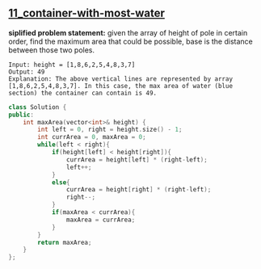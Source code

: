 
## [11_container-with-most-water](https://leetcode.com/problems/container-with-most-water/)

**siplified problem statement:**
given the array of height of pole in certain order, find the maximum area that could be possible, base is the distance between those two poles.

```
Input: height = [1,8,6,2,5,4,8,3,7]
Output: 49
Explanation: The above vertical lines are represented by array [1,8,6,2,5,4,8,3,7]. In this case, the max area of water (blue section) the container can contain is 49.
```


```cpp
class Solution {
public:
    int maxArea(vector<int>& height) {
        int left = 0, right = height.size() - 1;
        int currArea = 0, maxArea = 0;
        while(left < right){
            if(height[left] < height[right]){
                currArea = height[left] * (right-left);
                left++;
            }
            else{
                currArea = height[right] * (right-left);
                right--;
            }
            if(maxArea < currArea){
                maxArea = currArea;
            }
        }
        return maxArea;
    }
};
```


